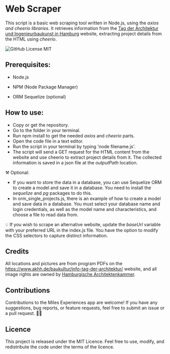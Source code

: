 # Web Scraper

This script is a basic web scraping tool written in Node.js, using the *axios and cheerio libraries*. It retrieves information from the [Tag der Architektur und
Ingenieurbaukunst in Hamburg](https://www.tda-hamburg.de/) website, extracting project details from the HTML using *cheerio*.

![GitHub License MIT](https://img.shields.io/github/license/sqlhabit/sql_schema_visualizer?color=%2347A3F3)

## Prerequisites:
- Node.js 
- NPM (Node Package Manager) 

- ORM Sequelize (optional)

## How to use:
- Copy or get the repository.
- Go to the folder in your terminal.
- Run npm install to get the needed *axios* and *cheerio* parts.
- Open the code file in a text editor.
- Run the script in your terminal by typing 'node filename.js'.
- The script will send a GET request for the HTML content from the website and use cheerio to extract project details from it. The collected information is saved in a json file at the *outputPath* location. 

⚒️ Optional: 
- If you want to store the data in a database, you can use Sequelize ORM to create a model and save it in a database. You need to install the *sequelize* and *pg* packages to do this. 
- In orm_single_projects.js, there is an example of how to create a model and save data in a database. You must select your database name and login credentials, as well as the model name and characteristics, and choose a file to read data from.


💡 If you wish to scrape an alternative website, update the *baseUrl* variable with your preferred URL in the index.js file. You have the option to modify the CSS selectors to capture distinct information.

## Credits

All locations and pictures are from program PDFs on the https://www.akhh.de/baukultur/info-tag-der-architektur/ website, and all image rights are owned by [Hamburgische Architektenkammer](https://www.akhh.de/index.php).

## Contributions

Contributions to the Miles Experiences app are welcome! If you have any suggestions, bug reports, or feature requests, feel free to submit an issue or a pull request. 👋🏼

## Licence

This project is released under the MIT Licence. Feel free to use, modify, and redistribute the code under the terms of the licence.